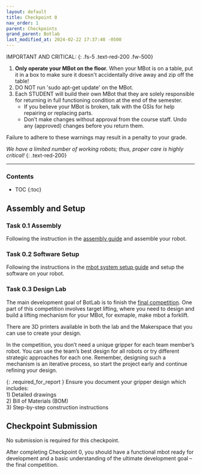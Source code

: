 ```yaml
---
layout: default
title: Checkpoint 0 
nav_order: 1
parent: Checkpoints
grand_parent: Botlab
last_modified_at: 2024-02-22 17:37:48 -0500
---
```


IMPORTANT AND CRITICAL: 
{: .fs-5 .text-red-200 .fw-500} 

1. **Only operate your MBot on the floor.** When your MBot is on a table, put it in a box to make sure it doesn't accidentally drive away and zip off the table!
2. DO NOT run 'sudo apt-get update' on the MBot.
3. Each STUDENT will build their own MBot that they are solely responsible for returning in full functioning condition at the end of the semester. 
    - If you believe your MBot is broken, talk with the GSIs for help repairing or replacing parts.
    - Don’t make changes without approval from the course staff. Undo any (approved) changes before you return them.

Failure to adhere to these warnings may result in a penalty to your grade.

*We have a limited number of working robots; thus, proper care is highly critical!*
{: .text-red-200} 

--- 

### Contents
* TOC
{:toc}


## Assembly and Setup
### Task 0.1 Assembly
Following the instruction in the [assembly guide](/docs/botlab/setup-guide/mbot-classic-assemly) and assemble your robot.

### Task 0.2 Software Setup
Following the instructions in the [mbot system setup guide](/docs/botlab/setup-guide/mbot-system-setup) and setup the software on your robot.

### Task 0.3 Design Lab 
The main development goal of BotLab is to finish the [final competition](/docs/botlab/checkpoints/competition). One part of this competition involves target lifting, where you need to design and build a lifting mechanism for your MBot, for exmaple, make mbot a forklift.

There are 3D printers available in both the lab and the Makerspace that you can use to create your design.

In the competition, you don’t need a unique gripper for each team member’s robot. You can use the team’s best design for all robots or try different strategic approaches for each one. Remember, designing such a mechanism is an iterative process, so start the project early and continue refining your design.

{: .required_for_report }
Ensure you document your gripper design which includes: <br> 1) Detailed drawings <br> 2) Bill of Materials (BOM) <br> 3) Step-by-step construction instructions


## Checkpoint Submission
No submission is required for this checkpoint. 

After completing Checkpoint 0, you should have a functional mbot ready for development and a basic understanding of the ultimate development goal – the final competition.
